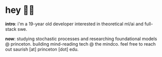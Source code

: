 # hey 👋🏽

**intro**: i'm a 19-year old developer interested in theoretical ml/ai and full-stack swe.

**now**: studying stochastic processes and researching foundational models @ princeton. building mind-reading tech @ the mindco. feel free to reach out saurish [at] princeton [dot] edu.

